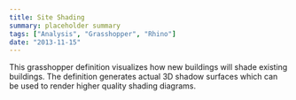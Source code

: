 ```yaml
---
title: Site Shading
summary: placeholder summary
tags: ["Analysis", "Grasshopper", "Rhino"]
date: "2013-11-15"
---
```


This grasshopper definition visualizes how new buildings will shade existing buildings. The definition generates actual 3D shadow surfaces which can be used to render higher quality shading diagrams.
